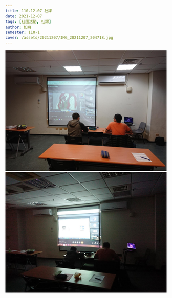 ```yaml
---
title: 110.12.07 社課
date: 2021-12-07
tags: [社團活動, 社課]
author: 如月
semester: 110-1
cover: /assets/20211207/IMG_20211207_204718.jpg
---
```


![IMG_20211207_204718](/assets/20211207/IMG_20211207_204718.jpg)
![IMG_20211207_214020](/assets/20211207/IMG_20211207_214020.jpg)
